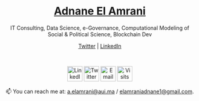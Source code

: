 <p align="center">
  <!---<img src="" width="100%" />-->
  <h1 align="center"><a href="https://elamraniadnane.com">Adnane El Amrani</a></h1>
  <p align="center">IT Consulting, Data Science, e-Governance, Computational Modeling of Social & Political Science, Blockchain Dev</p>
</p>

<p align="center">
  <a href="https://twitter.com/elamraniadnane1">Twitter</a> |
  <a href="https://www.linkedin.com/in/elamraniadnane1/">LinkedIn</a>
</p>

<br />

<p align='center'>
  <a href="https://www.linkedin.com/in/elamraniadnane1/" style="text-decoration: none;">
    <img src="https://img.icons8.com/color/48/000000/linkedin.png" alt="LinkedIn" style="width: 40px; height: 40px;" />
  </a>
  <a href="https://twitter.com/elamraniadnane1" style="text-decoration: none;">
    <img src="https://img.icons8.com/color/48/000000/twitter.png" alt="Twitter" style="width: 40px; height: 40px;" />
  </a>
  <a href="mailto:elamraniadnane1@gmail.com" style="text-decoration: none;">
    <img src="https://img.icons8.com/color/48/000000/email.png" alt="Email" style="width: 40px; height: 40px;" />
  </a>
  <a href="#" style="text-decoration: none;">
    <img src="https://img.icons8.com/color/48/000000/visible.png" alt="Visits" style="width: 40px; height: 40px;" />
  </a>
</p>



<p align="center">
  📫 You can reach me at: <a href="mailto:a.elamrani@aui.ma">a.elamrani@aui.ma</a> / <a href="mailto:elamraniadnane1@gmail.com">elamraniadnane1@gmail.com</a>.
</p>
